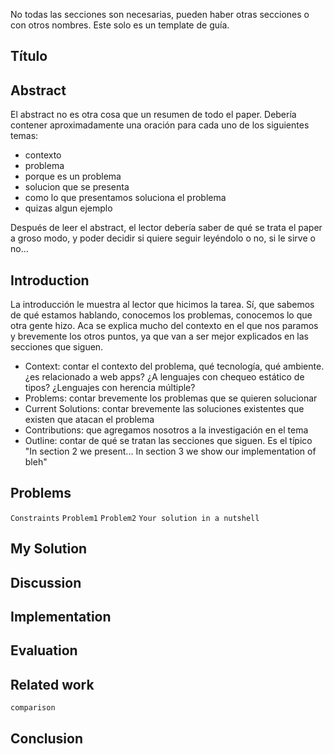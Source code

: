 No todas las secciones son necesarias, pueden haber otras secciones o con otros nombres. Este solo es un template de guía.

Título
------

Abstract
--------

El abstract no es otra cosa que un resumen de todo el paper. Debería contener aproximadamente una oración para cada uno de los siguientes temas:

-   contexto
-   problema
-   porque es un problema
-   solucion que se presenta
-   como lo que presentamos soluciona el problema
-   quizas algun ejemplo

Después de leer el abstract, el lector debería saber de qué se trata el paper a groso modo, y poder decidir si quiere seguir leyéndolo o no, si le sirve o no...

Introduction
------------

La introducción le muestra al lector que hicimos la tarea. Sí, que sabemos de qué estamos hablando, conocemos los problemas, conocemos lo que otra gente hizo. Aca se explica mucho del contexto en el que nos paramos y brevemente los otros puntos, ya que van a ser mejor explicados en las secciones que siguen.

-   Context: contar el contexto del problema, qué tecnología, qué ambiente. ¿es relacionado a web apps? ¿A lenguajes con chequeo estático de tipos? ¿Lenguajes con herencia múltiple?
-   Problems: contar brevemente los problemas que se quieren solucionar
-   Current Solutions: contar brevemente las soluciones existentes que existen que atacan el problema
-   Contributions: que agregamos nosotros a la investigación en el tema
-   Outline: contar de qué se tratan las secciones que siguen. Es el típico "In section 2 we present... In section 3 we show our implementation of bleh"

Problems
--------

`Constraints`
`Problem1`
`Problem2`
`Your solution in a nutshell`

My Solution
-----------

Discussion
----------

Implementation
--------------

Evaluation
----------

Related work
------------

`comparison`

Conclusion
----------
